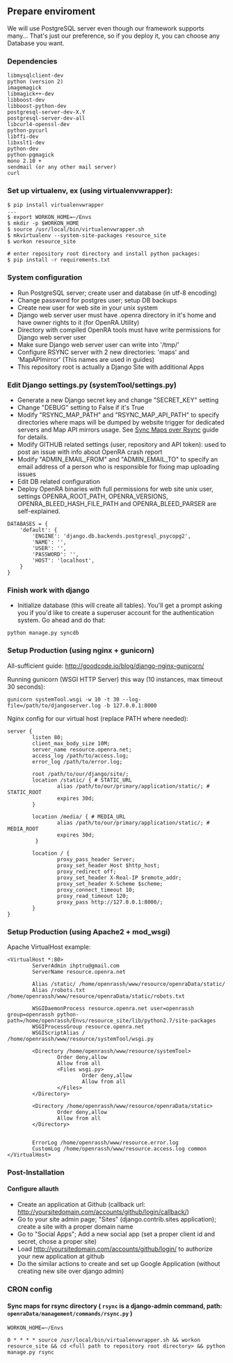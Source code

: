 ## Prepare enviroment
We will use PostgreSQL server even though our framework supports many...
That's just our preference, so if you deploy it, you can choose any Database you want.

### Dependencies

```
libmysqlclient-dev
python (version 2)
imagemagick
libmagick++-dev
libboost-dev
libboost-python-dev
postgresql-server-dev-X.Y
postgresql-server-dev-all
libcurl4-openssl-dev
python-pycurl
libffi-dev
libxslt1-dev
python-dev
python-pgmagick
mono 2.10 +
sendmail (or any other mail server)
curl
```

### Set up virtualenv, ex (using virtualenvwrapper):

```
$ pip install virtualenvwrapper
...
$ export WORKON_HOME=~/Envs
$ mkdir -p $WORKON_HOME
$ source /usr/local/bin/virtualenvwrapper.sh
$ mkvirtualenv --system-site-packages resource_site
$ workon resource_site

# enter repository root directory and install python packages:
$ pip install -r requirements.txt
```

### System configuration

 * Run PostgreSQL server; create user and database (in utf-8 encoding)
 * Change password for postgres user; setup DB backups
 * Create new user for web site in your unix system
 * Django web server user must have .openra directory in it's home and have owner rights to it (for OpenRA.Utility)
 * Directory with compiled OpenRA tools must have write permissions for Django web server user
 * Make sure Django web server user can write into '/tmp/'
 * Configure RSYNC server with 2 new directories: 'maps' and 'MapAPImirror' (This names are used in guides)
 * This repository root is actually a Django Site with additional Apps

### Edit Django settings.py (systemTool/settings.py)

 * Generate a new Django secret key and change "SECRET_KEY" setting
 * Change "DEBUG" setting to False if it's True
 * Modify "RSYNC_MAP_PATH" and "RSYNC_MAP_API_PATH" to specify directories where maps will be dumped by website trigger for dedicated servers and Map API mirrors usage. See [Sync Maps over Rsync](https://github.com/OpenRA/OpenRA-Content-Engine/wiki/Sync-maps-over-RSYNC-%28for-dedicated-servers%29) guide for details.
 * Modify GITHUB related settings (user, repository and API token): used to post an issue with info about OpenRA crash report
 * Modify "ADMIN_EMAIL_FROM" and "ADMIN_EMAIL_TO" to specify an email address of a person who is responsible for fixing map uploading issues
 * Edit DB related configuration
 * Deploy OpenRA binaries with full permissions for web site unix user, settings OPENRA_ROOT_PATH, OPENRA_VERSIONS, OPENRA_BLEED_HASH_FILE_PATH and OPENRA_BLEED_PARSER are self-explained.

```
DATABASES = {
    'default': {
        'ENGINE': 'django.db.backends.postgresql_psycopg2',
        'NAME': '',
        'USER': '',
        'PASSWORD': '',
        'HOST': 'localhost',
    }
}
```

### Finish work with django
 * Initialize database (this will create all tables). You'll get a prompt asking you if you'd like to create a superuser account for the authentication system. Go ahead and do that:

```
python manage.py syncdb
```

### Setup Production (using nginx + gunicorn)
All-sufficient guide: http://goodcode.io/blog/django-nginx-gunicorn/

Running gunicorn (WSGI HTTP Server) this way (10 instances, max timeout 30 seconds):

```
gunicorn systemTool.wsgi -w 10 -t 30 --log-file=/path/to/djangoserver.log -b 127.0.0.1:8000
```

Nginx config for our virtual host (replace PATH where needed):

```
server {
        listen 80;
        client_max_body_size 10M;
        server_name resource.openra.net;
        access_log /path/to/access.log;
        error_log /path/to/error.log;

        root /path/to/our/django/site/;
        location /static/ { # STATIC_URL
                alias /path/to/our/primary/application/static/; # STATIC_ROOT
                expires 30d;
        }

        location /media/ { # MEDIA_URL
                alias /path/to/our/primary/application/static/; # MEDIA_ROOT
                expires 30d;
         }

        location / {
                proxy_pass_header Server;
                proxy_set_header Host $http_host;
                proxy_redirect off;
                proxy_set_header X-Real-IP $remote_addr;
                proxy_set_header X-Scheme $scheme;
                proxy_connect_timeout 10;
                proxy_read_timeout 120;
                proxy_pass http://127.0.0.1:8000/;
        }
}
```

### Setup Production (using Apache2 + mod_wsgi)

Apache VirtualHost example:
```
<VirtualHost *:80>
        ServerAdmin ihptru@gmail.com
        ServerName resource.openra.net

        Alias /static/ /home/openrassh/www/resource/openraData/static/
        Alias /robots.txt /home/openrassh/www/resource/openraData/static/robots.txt

        WSGIDaemonProcess resource.openra.net user=openrassh group=openrassh python-path=/home/openrassh/Envs/resource_site/lib/python2.7/site-packages
        WSGIProcessGroup resource.openra.net
        WSGIScriptAlias / /home/openrassh/www/resource/systemTool/wsgi.py

        <Directory /home/openrassh/www/resource/systemTool>
                Order deny,allow
                Allow from all
                <Files wsgi.py>
                        Order deny,allow
                        Allow from all
                </Files>
        </Directory>

        <Directory /home/openrassh/www/resource/openraData/static>
                Order deny,allow
                Allow from all
        </Directory>


        ErrorLog /home/openrassh/www/resource.error.log
        CustomLog /home/openrassh/www/resource.access.log common
</VirtualHost>
```

### Post-Installation
#### Configure allauth
 * Create an application at Github (callback url: http://yoursitedomain.com/accounts/github/login/callback/)
 * Go to your site admin page; "Sites" (django.contrib.sites application); create a site with a proper domain name
 * Go to "Social Apps"; Add a new social app (set a proper client id and secret, chose a proper site)
 * Load http://yoursitedomain.com/accounts/github/login/  to authorize your new application at github
 * Do the similar actions to create and set up Google Application (without creating new site over django admin)

### CRON config
#### Sync maps for rsync directory ( `rsync`   is a django-admin command, path:  `openraData/management/commands/rsync.py` )
```
WORKON_HOME=~/Envs

0 * * * * source /usr/local/bin/virtualenvwrapper.sh && workon resource_site && cd <full path to repository root directory> && python manage.py rsync
```